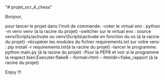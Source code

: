 "# projet_ocr_4_chess" 

Bonjour, 

pour lancer le projet dans l'invit de commande:
-créer le virtual env : python -m venv venv (à la racine du projet)
-switcher sur le virtual env : source venv/Scripts/activate ou venv\Scripts\activate en fonction du os (à la racine du projet)
-récupérer les modules du fichier requirements.txt sur votre venv : pip install -r requirements.txt(à la racine du projet)
-lancer le programme: python main.py (à la racine du projet)
-Pour la PEP8 et voir si le programme la respect bien:Executer:flake8 --format=html --htmldir=flake_rapport (à la racine du projet)

Enjoy !!!
